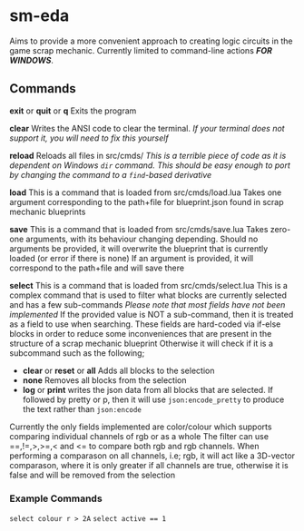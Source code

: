 # sm-eda
Aims to provide a more convenient approach to creating logic circuits in the game scrap mechanic.
Currently limited to command-line actions ___FOR WINDOWS___.

## Commands
__exit__ or __quit__ or __q__
Exits the program

__clear__
Writes the ANSI code to clear the terminal. 
_If your terminal does not support it, you will need to fix this yourself_

__reload__
Reloads all files in src/cmds/
_This is a terrible piece of code as it is dependent on Windows `dir` command. This should be easy enough to port by changing the command to a `find`-based derivative_

__load__
This is a command that is loaded from src/cmds/load.lua
Takes one argument corresponding to the path+file for blueprint.json found in scrap mechanic blueprints

__save__
This is a command that is loaded from src/cmds/save.lua
Takes zero-one arguments, with its behaviour changing depending.
Should no arguments be provided, it will overwrite the blueprint that is currently loaded (or error if there is none)
If an argument is provided, it will correspond to the path+file and will save there

__select__
This is a command that is loaded from src/cmds/select.lua
This is a complex command that is used to filter what blocks are currently selected and has a few sub-commands
_Please note that most fields have not been implemented_
If the provided value is NOT a sub-command, then it is treated as a field to use when searching. These fields are hard-coded via if-else blocks in order to reduce some inconveniences that are present in the structure of a scrap mechanic blueprint
Otherwise it will check if it is a subcommand such as the following;
 - __clear__ or __reset__ or __all__
    Adds all blocks to the selection
 - __none__
    Removes all blocks from the selection
 - __log__ or __print__
    writes the json data from all blocks that are selected. If followed by pretty or p, then it will use `json:encode_pretty` to produce the text rather than `json:encode`

Currently the only fields implemented are color/colour which supports comparing individual channels of rgb or as a whole
The filter can use ==,!=,>,>=,< and <= to compare both rgb and rgb channels. 
When performing a comparason on all channels, i.e; rgb, it will act like a 3D-vector comparason, where it is only greater if all channels are true, otherwise it is false and will be removed from the selection

### Example Commands
`select colour r > 2A`
`select active == 1`
